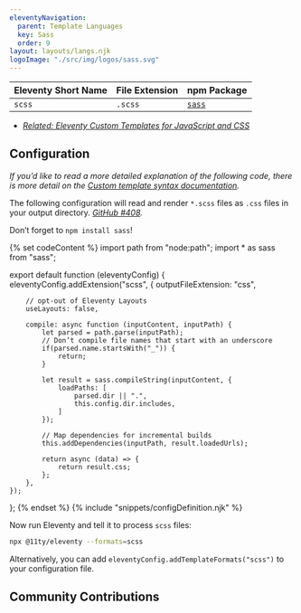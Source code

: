 ```yaml
---
eleventyNavigation:
  parent: Template Languages
  key: Sass
  order: 9
layout: layouts/langs.njk
logoImage: "./src/img/logos/sass.svg"
---
```


<!-- {% tableofcontents "open" %} -->

| Eleventy Short Name | File Extension | npm Package |
| ------------------- | -------------- | ----------- |
| `scss`          | `.scss`         | [`sass`](https://www.npmjs.com/package/sass) |

- [_Related: Eleventy Custom Templates for JavaScript and CSS_](/docs/assets/#eleventy-custom-templates)

## Configuration

_If you’d like to read a more detailed explanation of the following code, there is more detail on the [Custom template syntax documentation](/docs/languages/custom/#example-add-sass-support-to-eleventy)._

The following configuration will read and render `*.scss` files as `.css` files in your output directory. _[GitHub #408](https://github.com/11ty/eleventy/issues/408)._

Don’t forget to `npm install sass`!


{% set codeContent %}
import path from "node:path";
import * as sass from "sass";

export default function (eleventyConfig) {
	eleventyConfig.addExtension("scss", {
		outputFileExtension: "css",

		// opt-out of Eleventy Layouts
		useLayouts: false,

		compile: async function (inputContent, inputPath) {
			let parsed = path.parse(inputPath);
			// Don’t compile file names that start with an underscore
			if(parsed.name.startsWith("_")) {
				return;
			}

			let result = sass.compileString(inputContent, {
				loadPaths: [
					parsed.dir || ".",
					this.config.dir.includes,
				]
			});

			// Map dependencies for incremental builds
			this.addDependencies(inputPath, result.loadedUrls);

			return async (data) => {
				return result.css;
			};
		},
	});
};
{% endset %}
{% include "snippets/configDefinition.njk" %}

Now run Eleventy and tell it to process `scss` files:

```sh
npx @11ty/eleventy --formats=scss
```

Alternatively, you can add `eleventyConfig.addTemplateFormats("scss")` to your configuration file.

## Community Contributions
